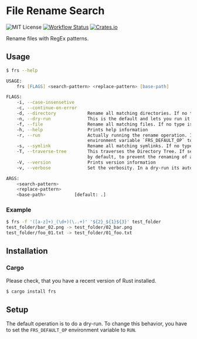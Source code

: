 # File Rename Search

![MIT License](https://img.shields.io/github/license/TheAlgorythm/frs?style=for-the-badge&logo=open-source-initiative)
[![Workflow Status](https://img.shields.io/github/workflow/status/TheAlgorythm/frs/Rust?style=for-the-badge)](https://github.com/TheAlgorythm/frs/actions?query=workflow%3ARust)
[![Crates.io](https://img.shields.io/crates/v/frs?style=for-the-badge&logo=rust)](https://crates.io/crates/frs)

Rename files with RegEx patterns.

## Usage

```zsh
$ frs --help

USAGE:
    frs [FLAGS] <search-pattern> <replace-pattern> [base-path]

FLAGS:
    -i, --case-insensetive
    -c, --continue-on-error
    -d, --directory            Rename all matching directories. If no type is set, then everything will be renamed
    -n, --dry-run              This is the default and lets you run it without the actual operation
    -f, --file                 Rename all matching files. If no type is set, then everything will be renamed
    -h, --help                 Prints help information
    -r, --run                  Actually running the rename operation. If you want to set this as default, set the
                               environment variable `FRS_DEFAULT_OP` to `RUN`
    -s, --symlink              Rename all matching symlinks. If no type is set, then everything will be renamed
    -T, --traverse-tree        This traverses the Directory Tree. If set, the renaming of directories will be disabled
                               by default, to prevent the renaming of a directory and its inner files
    -V, --version              Prints version information
    -v, --verbose              Set the verbosity. In a dry-run its automatically set to 1

ARGS:
    <search-pattern>
    <replace-pattern>
    <base-path>           [default: .]
```

### Example

```zsh
$ frs -f '([a-z]+)_(\d+)(\..+)' '${2}_${1}${3}' test_folder
test_folder/bar_02.png -> test_folder/02_bar.png
test_folder/foo_01.txt -> test_folder/01_foo.txt
```

## Installation

### Cargo

Please check, that you have a recent version of Rust installed.

```zsh
$ cargo install frs
```

## Setup

The default operation is to do a dry-run. To change this behavior, you have to set the `FRS_DEFAULT_OP` environment variable to `RUN`.

